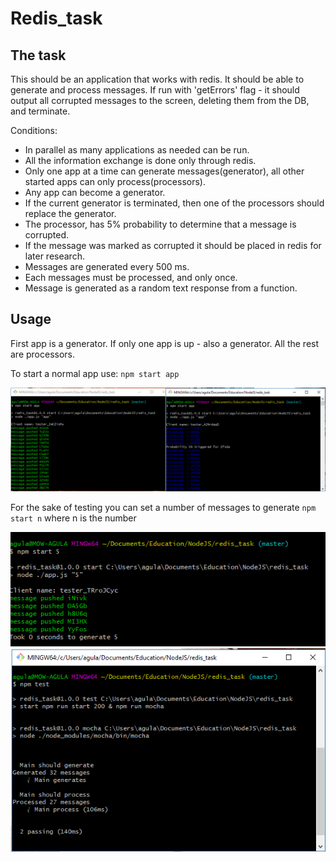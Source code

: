 # Redis_task

## The task
This should be an application that works with redis.
It should be able to generate and process messages.
If run with 'getErrors' flag - it should output all corrupted messages to the screen, deleting them from the DB, and terminate.

Conditions:
- In parallel as many applications as needed can be run.
- All the information exchange is done only through redis.
- Only one app at a time can generate messages(generator), all other started apps can only process(processors).
- Any app can become a generator.
- If the current generator is terminated, then one of the processors should replace the generator.
- The processor, has 5% probability to determine that a message is corrupted.
- If the message was marked as corrupted it should be placed in redis for later research.
- Messages are generated every 500 ms.
- Each messages must be processed, and only once.
- Message is generated as a random text response from a function.

## Usage
First app is a generator. If only one app is up - also a generator.
All the rest are processors.

To start a normal app use:
`npm start app`

![Generator and processor](two_started_apps.png)

For the sake of testing you can set a number of messages to generate
`npm start n`
where n is the number

![Start N](start_n.png)
![Test ex](mocha_test.png)

